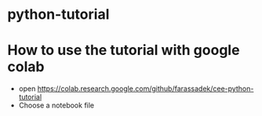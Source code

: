 # python-tutorial

# How to use the tutorial with google colab
* open https://colab.research.google.com/github/farassadek/cee-python-tutorial
* Choose a notebook file 
